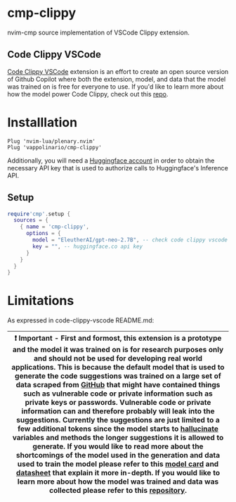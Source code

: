 # cmp-clippy

nvim-cmp source implementation of VSCode Clippy extension.

## Code Clippy VSCode

[Code Clippy VSCode](https://github.com/ncoop57/code-clippy-vscode) extension is an effort to create an open source version of Github Copilot where both the extension, model, and data that the model was trained on is free for everyone to use. If you'd like to learn more about how the model power Code Clippy, check out this [repo](https://github.com/ncoop57/gpt-code-clippy/).

# Installlation

```vim
Plug 'nvim-lua/plenary.nvim'
Plug 'vappolinario/cmp-clippy'
```

Additionally, you will need a [Huggingface account](https://huggingface.co/join) in order to obtain the necessary API key that is used to authorize calls to Huggingface's Inference API.

## Setup

```lua
require'cmp'.setup {
  sources = {
    { name = 'cmp-clippy',
      options = {
        model = "EleutherAI/gpt-neo-2.7B", -- check code clippy vscode repo for options
        key = "", -- huggingface.co api key
      }
    }
  }
}
```

# Limitations

As expressed in code-clippy-vscode README.md:

| :exclamation:  **Important -**  First and formost, this extension is a **prototype** and the model it was trained on is for **research purposes** only and should not be used for developing real world applications. This is because the default model that is used to generate the code suggestions was trained on a large set of data scraped from [GitHub]() that might have contained things such as vulnerable code or private information such as private keys or passwords. Vulnerable code or private information can and therefore probably will leak into the suggestions. Currently the suggestions are just limited to a few additional tokens since the model starts to [hallucinate]() variables and methods the longer suggestions it is allowed to generate. If you would like to read more about the shortcomings of the model used in the generation and data used to train the model please refer to this [model card]() and [datasheet]() that explain it more in-depth. If you would like to learn more about how the model was trained and data was collected please refer to this [repository](https://github.com/ncoop57/gpt-code-clippy/). |
|----------------------------------------------------------------------------------------------------------------------------------------------------------------------------------------------------------------------------------------------------------------------------------------------------------------------------------------------------------------------------------------------------------------------------------------------------------------------------------------------------------------------------------------------------------------------------------------------------------------------------------------------------------------------------------------------------------------------------------------------------------------------------------------------------------------------------------------------------------------------------------------------------------------------------------------------------------------------------------------------------------------------------------------------------------------------------------------------------------------------------------------------------------------------|
